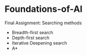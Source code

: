 # Foundations-of-AI

Final Assignment: Searching methods

- Breadth-first search
- Depth-first search
- Iterative Deepening search
- A*